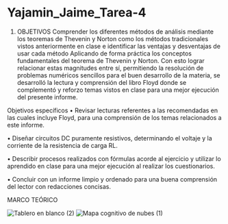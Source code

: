 # Yajamin_Jaime_Tarea-4

1.	OBJETIVOS
Comprender los diferentes métodos de análisis mediante los teoremas de Thevenin y Norton como los métodos tradicionales vistos anteriormente en clase e identificar las ventajas y desventajas de usar cada método Aplicando de forma práctica los conceptos fundamentales del teorema de Thevenin y Norton. Con esto lograr relacionar estas magnitudes entre sí, permitiendo la resolución de problemas numéricos sencillos para el buen desarrollo de la materia, se desarrolló la lectura y comprensión del libro Floyd donde se complementó y reforzo temas vistos en clase para una mejor ejecución del presente informe.

Objetivos específicos 
•	Revisar lecturas referentes a las recomendadas en las cuales incluye Floyd, para una comprensión de los temas relacionados a este informe.

•	Diseñar circuitos DC puramente resistivos, determinando el voltaje y la corriente de la resistencia de carga RL.

•	Describir procesos realizados con fórmulas acorde al ejercicio y utilizar lo aprendido en clase para una mejor ejecución al realizar los cuestionarios.

•	Concluir con un informe limpio y ordenado para una buena comprensión del lector con redacciones concisas.

MARCO TEÓRICO

![Tablero en blanco (2)](https://user-images.githubusercontent.com/106272493/176804604-adddc195-1f99-44bc-a7c7-01f81696930f.png)
![Mapa cognitivo de nubes (1)](https://user-images.githubusercontent.com/106272493/176804614-1986d79c-a2a7-475b-ba1d-42a7b9b5ce0b.png)
